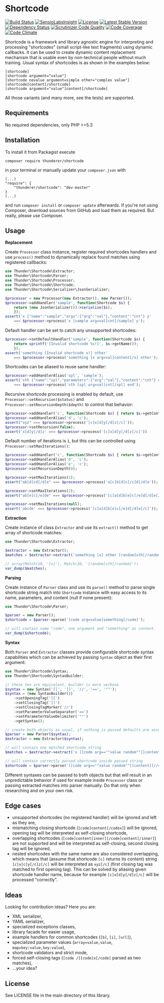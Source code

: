# Shortcode

[![Build Status](https://travis-ci.org/thunderer/Shortcode.png?branch=master)](https://travis-ci.org/thunderer/Shortcode)
[![SensioLabsInsight](https://insight.sensiolabs.com/projects/5235d5e3-d112-48df-bc07-d4555aef293d/mini.png)](https://insight.sensiolabs.com/projects/5235d5e3-d112-48df-bc07-d4555aef293d)
[![License](https://poser.pugx.org/thunderer/shortcode/license.svg)](https://packagist.org/packages/thunderer/shortcode)
[![Latest Stable Version](https://poser.pugx.org/thunderer/shortcode/v/stable.svg)](https://packagist.org/packages/thunderer/shortcode)
[![Dependency Status](https://www.versioneye.com/user/projects/551d5385971f7847ca000002/badge.svg?style=flat)](https://www.versioneye.com/user/projects/551d5385971f7847ca000002)
[![Scrutinizer Code Quality](https://scrutinizer-ci.com/g/thunderer/Shortcode/badges/quality-score.png?b=master)](https://scrutinizer-ci.com/g/thunderer/Shortcode/?branch=master)
[![Code Coverage](https://scrutinizer-ci.com/g/thunderer/Shortcode/badges/coverage.png?b=master)](https://scrutinizer-ci.com/g/thunderer/Shortcode/?branch=master)
[![Code Climate](https://codeclimate.com/github/thunderer/Shortcode/badges/gpa.svg)](https://codeclimate.com/github/thunderer/Shortcode)

Shortcode is a framework and library agnostic engine for interpreting and processing "shortcodes" (small script-like text fragments) using dynamic callbacks. It can be used to create dynamic content replacement mechanism that is usable even by non-technical people without much training. Usual syntax of shortcodes is as shown in the examples below:

```
[shortcode]
[shortcode argument="value"]
[shortcode novalue argument=simple other="complex value"]
[shortcode]content[/shortcode]
[shortcode argument="value"]content[/shortcode]
```

All those variants (and many more, see the tests) are supported.

## Requirements

No required dependencies, only PHP >=5.3

## Installation

To install it from Packagist execute

```
composer require thunderer/shortcode
```

in your terminal or manually update your `composer.json` with

```
(...)
"require": {
    "thunderer/shortcode": "dev-master"
}
(...)
```

and run `composer install` or `composer update` afterwards. If you're not using Composer, download sources from GitHub and load them as required. But really, please use Composer.

## Usage

**Replacement**

Create `Processor` class instance, register required shortcodes handlers and use `process()` method to dynamically replace found matches using registered callbacks:

```php
use Thunder\Shortcode\Extractor;
use Thunder\Shortcode\Parser;
use Thunder\Shortcode\Processor;
use Thunder\Shortcode\Shortcode;
use Thunder\Shortcode\Serializer\JsonSerializer;

$processor = new Processor(new Extractor(), new Parser());
$processor->addHandler('sample', function(Shortcode $s) {    
    return (new JsonSerializer())->serialize($s);
    });
assert('x {"name":"sample","args":{"arg":"val"},"content":"cnt"} y'
    === $processor->process('x [sample arg=val]cnt[/sample] y');
```

Default handler can be set to catch any unsupported shortcodes:

```php
$processor->setDefaultHandler('sample', function(Shortcode $s) {    
    return sprintf('[Invalid shortcode %s!]', $s->getName());
    });
assert('something [Invalid shortcode x!] other' 
    === $processor->process('something [x arg=val]content[/x] other');
```

Shortcodes can be aliased to reuse same handler:

```php
$processor->addHandlerAlias('spl', 'sample');
assert('sth {"name":"spl","parameters":{"arg":"val"},"content":"cnt"} end'
    === $processor->process('sth [spl arg=val]cnt[/spl] end');
```

Recursive shortcode processing is enabled by default, use `Processor::setRecursion($status)` and `Processor::setRecursionDepth($depth)` to control that behavior:

```php
$processor->addHandler('c', function(Shortcode $s) { return $s->getContent() })
$processor->addHandlerAlias('d', 'c');
assert("xyz" === $processor->process('[c]x[d]y[/d]z[/c]'));
$processor->setRecursion(false);
assert('x[d]y[/d]z' === $processor->process('[c]x[d]y[/d]z[/c]'))
```

Default number of iterations is `1`, but this can be controlled using `Processor::setMaxIterations()`:

```php
$processor->addHandler('c', function(Shortcode $s) { return $s->getContent() })
$processor->addHandlerAlias('d', 'c');
$processor->addHandlerAlias('e', 'c');
$processor->setRecursionDepth(0);

$processor->setMaxIterations(1);
assert("ab[d]cd[/d]e" === $processor->process('a[c]b[d]c[/c]d[/d]e'));

$processor->setMaxIterations(2);
assert("ab[e]c[/e]de" === $processor->process('[c]a[d]b[e]c[/e]d[/d]e[/c]'));

$processor->setMaxIterations(null);
assert('abcde' === $processor->process('[c]a[d]b[e]c[/e]d[/d]e[/c]'));
```

**Extraction**

Create instance of class `Extractor` and use its `extract()` method to get array of shortcode matches:

```php
use Thunder\Shortcode\Extractor;

$extractor = new Extractor();
$matches = $extractor->extract('something [x] other [random]sth[/random] other');

// array(Match(10, '[x]'), Match(20, '[random]sth[/random]'))
var_dump($matches);
```

**Parsing**

Create instance of `Parser` class and use its `parse()` method to parse single shortcode string match into `Shortcode` instance with easy access to its name, parameters, and content (null if none present):

```php
use Thunder\Shortcode\Parser;

$parser = new Parser();
$shortcode = $parser->parse('[code arg=value]something[/code]');

// will contain name "code", one argument and "something" as content.
var_dump($shortcode);
```
**Syntax**

Both `Parser` and `Extractor` classes provide configurable shortcode syntax capabilities which can be achieved by passing `Syntax` object as their first argument:

```php
use Thunder\Shortcode\Syntax;
use Thunder\Shortcode\SyntaxBuilder;

// these two are equivalent, builder is more verbose
$syntax = new Syntax('[[', ']]', '//', '==', '""');
$syntax = (new SyntaxBuilder())
    ->setOpeningTag('[[')
    ->setClosingTag(']]')
    ->setClosingTagMarker('//')
    ->setParameterValueSeparator('==')
    ->setParameterValueDelimiter('""')
    ->getSyntax();

// create both objects as usual, if nothing is passed defaults are assumed
$parser = new Parser($syntax);
$extractor = new Extractor($syntax);

// will contain one matched shortcode string 
$matches = $extractor->extract('x [[code arg==""value random""]]content[[//code]] y');

// will contain correctly parsed shortcode inside passed string
$shortcode = $parser->parse('[[code arg==""value random""]]content[[//code]]');
```

Different syntaxes can be passed to both objects but that will result in an unpredictable behavior if used for example inside `Processor` class or passing extracted matches into parser manually. Do that only when researching and on your own risk.

## Edge cases

* unsupported shortcodes (no registered handler) will be ignored and left as they are,
* mismatching closing shortcode (`[code]content[/codex]`) will be ignored, opening tag will be interpreted as self-closing shortcode,
* overlapping shortcodes (`[code]content[inner][/code]content[/inner]`) are not supported and will be interpreted as self-closing, second closing tag will be ignored,
* nested shortcodes with the same name are also considered overlapping, which means that (assume that shortcode `[c]` returns its content) string `[c]x[c]y[/c]z[/c]` will be interpreted as `xyz[/c]` (first closing tag was matched to first opening tag). This can be solved by aliasing given shortcode handler name, because for example `[c]x[d]y[/d]z[/c]` will be processed "correctly".

## Ideas

Looking for contribution ideas? Here you are:

* XML serializer,
* YAML serializer,
* specialized exceptions classes,
* library facade for easier usage,
* example handlers for common shortcodes (`[b]`, `[i]`, `[url]`),
* specialized parameter values (`array=value,value`, `map=key:value,key:value`),
* shortcode validators and strict mode,
* forced self-closing tags (`[code /][code]x[/code]` parsed as two matches),
* ...your idea?

## License

See LICENSE file in the main directory of this library.
